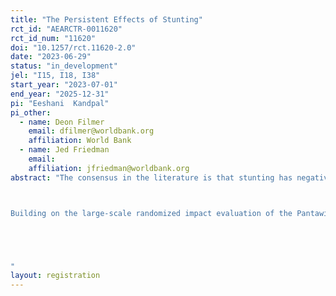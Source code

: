 ```yaml
---
title: "The Persistent Effects of Stunting"
rct_id: "AEARCTR-0011620"
rct_id_num: "11620"
doi: "10.1257/rct.11620-2.0"
date: "2023-06-29"
status: "in_development"
jel: "I15, I18, I38"
start_year: "2023-07-01"
end_year: "2025-12-31"
pi: "Eeshani  Kandpal"
pi_other:
  - name: Deon Filmer
    email: dfilmer@worldbank.org
    affiliation: World Bank
  - name: Jed Friedman
    email: 
    affiliation: jfriedman@worldbank.org
abstract: "The consensus in the literature is that stunting has negative associations with cognitive achievement (Sanchez, 2017; Lopez-Boo and Canon, 2014; Outes-Leon, Sanchez and Porter, 2011; Hoddinott et al., 2011; Maluccio et al., 2009; Walker et al., 2005), educational attainment (Hoddinott et al., 2011; Martorell et al., 2009; Alderman, Hoddinott and Kinsey, 2006), long-term economic outcomes (Grantham-McGregor et al., 2007; Thomas and Strauss, 1997; Galasso and Wagstaff, 2017), and even adult physical health (Alderman, 2011). However, virtually all this evidence has been generated from observational studies (such as Dewey and Begum, 2011) with the possibility that these estimates are upward biased (in absolute value) due to the influence of unobserved confounders such as parental choices of child investment, home environment, and even unobserved aspects of income and wealth. Another common approach to the identification of long-run stunting impacts leverages child- or household-level shocks, however these estimates also run the risk of confounding by other child development inputs also affected by the shock. To the best of our knowledge, only one prior study (analyzed in Hoddinott, 2011 and Maluccio et al., 2009, among others) estimates the consequences of early-life stunting with the identified counterfactual inference of randomized variation. This study covered only 4 villages in Guatemala.

Building on the large-scale randomized impact evaluation of the Pantawid cash transfer program in the Philippines, this proposed study should thus contribute rigorously-identified evidence on the causal relationship of stunting, which is a widely-used indicator of childhood nutritional status, with medium-run health, cognitive, and socioemotional outcomes. This research will constitute a major piece of evidence to the (thus far nascent) experimental literature on the role that early nutrition investments or insults play in overall child development. It will also contribute to the design of better investments in productive human capital. 


"
layout: registration
---
```



